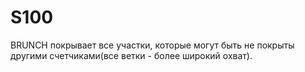 # S100
BRUNCH покрывает все участки, которые могут быть не покрыты другими счетчиками(все ветки - более широкий охват).
